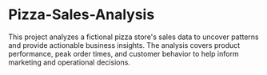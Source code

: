 # Pizza-Sales-Analysis
This project analyzes a fictional pizza store's sales data to uncover patterns and provide actionable business insights. The analysis covers product performance, peak order times, and customer behavior to help inform marketing and operational decisions.
